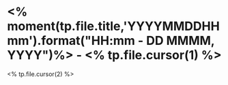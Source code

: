 # <% moment(tp.file.title,'YYYYMMDDHHmm').format("HH:mm - DD MMMM, YYYY")%> - <% tp.file.cursor(1) %>

<% tp.file.cursor(2) %>

